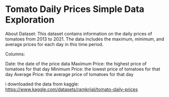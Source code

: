 # Tomato Daily Prices Simple Data Exploration
About Dataset:
This dataset contains information on the daily prices of tomatoes from 2013 to 2021. The data includes the maximum, minimum, and average prices for each day in this time period.

Columns:

Date: the date of the price data
Maximum Price: the highest price of tomatoes for that day
Minimum Price: the lowest price of tomatoes for that day
Average Price: the average price of tomatoes for that day

i downloaded the data from kaggle: https://www.kaggle.com/datasets/ramkrijal/tomato-daily-prices



